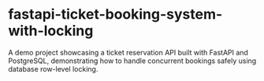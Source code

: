# fastapi-ticket-booking-system-with-locking
A demo project showcasing a ticket reservation API built with FastAPI and PostgreSQL, demonstrating how to handle concurrent bookings safely using database row-level locking.
